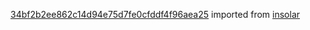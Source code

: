 [34bf2b2ee862c14d94e75d7fe0cfddf4f96aea25](https://github.com/insolar/insolar/commit/34bf2b2ee862c14d94e75d7fe0cfddf4f96aea25) imported from [insolar](https://github.com/insolar/insolar)
